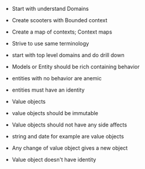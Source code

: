 - Start with understand Domains
- Create scooters with Bounded context 
- Create a map of contexts; Context maps 
- Strive to use same terminology 
- start with top level domains and do drill down 

- Models or Entity should be rich containing behavior 
- entities with no behavior are anemic 
- entities must have an identity 
- Value objects 
- value objects should be immutable 
- Value objects should not have any side affects 
- string and date for example are value objects 
- Any change of value object gives a new object 
- Value object doesn't have identity 
